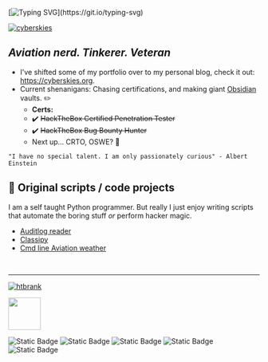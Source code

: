 [![Typing SVG](https://readme-typing-svg.herokuapp.com?font=Fira+Code&pause=1000&color=42F745&width=435&lines=Welcome+to+my+Github!)](https://git.io/typing-svg)   

<p align="left">
 <a href="https://www.cyberskies.org" target="blank">
  <img src="https://img.shields.io/badge/Website-blue?style=for-the-badge&logo=googlechrome&logoColor=white&color=FF3131" alt="cyberskies"/></a>
</p>   
  
## *Aviation nerd. Tinkerer. Veteran*   
- I've shifted some of my portfolio over to my personal blog, check it out: https://cyberskies.org.
- Current shenanigans: Chasing certifications, and making giant [Obsidian](https://obsidian.md/) vaults. ✏️
  -   **Certs:**
  -   ✔️ ~~HackTheBox Certified Penetration Tester~~ 
  -   ✔️ ~~HackTheBox Bug Bounty Hunter~~
  -   Next up... CRTO, OSWE? 🤔
  

`"I have no special talent. I am only passionately curious" - Albert Einstein`<br/>   
  
## 🐍 Original scripts / code projects  
I am a self taught Python programmer. But really I just enjoy writing scripts that automate the boring stuff *or* perform hacker magic. 
- [Auditlog reader](https://github.com/MTTGIT19/auditlog_reader)
- [Classipy](https://github.com/MTTGIT19/ClassiPY)
- [Cmd line Aviation weather](https://github.com/MTTGIT19/wx-scraper)  

</br>

---

<!--
**MTTGIT19/MTTGIT19** is a ✨ _special_ ✨ repository because its `README.md` (this file) appears on your GitHub profile.
-->  
<p align="left">
  <a href="https://www.hackthebox.eu/badge/image/758161" target="bblank">
  <img src="https://img.shields.io/badge/HackTheBox-b?style=for-the-badge&logo=hackthebox&logoColor=black&color=green" alt="htbrank"/></a>
</p>     
<img src="https://www.hackthebox.eu/badge/image/758161" height="65">    

![Static Badge](https://img.shields.io/badge/Python-a?style=for-the-badge&logo=python&logoColor=white&color=blue)
![Static Badge](https://img.shields.io/badge/Markdown-b?style=for-the-badge&logo=markdown&logoColor=white&color=black)
![Static Badge](https://img.shields.io/badge/LATEX-p?style=for-the-badge&logo=latex&color=darkgreen)
![Static Badge](https://img.shields.io/badge/HTML-b?style=for-the-badge&logo=html5&logoColor=white&color=orange)
![Static Badge](https://img.shields.io/badge/CSS-b?style=for-the-badge&logo=CSS3&logoColor=white&color=navy)


